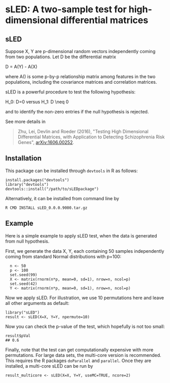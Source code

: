 # sLED: A two-sample test for high-dimensional differential matrices

## sLED
Suppose X, Y are p-dimensional random vectors independently coming from two populations.
Let D be the differential matrix

D = A(Y) - A(X)

where A() is some p-by-p relationship matrix among features in the two populations, including the covariance matrices and correlation matrices. 

sLED is a powerful procedure to test the following hypothesis:

H_0: D=0 versus H_1: D \neq 0

and to identify the non-zero entries if the null hypothesis is rejected.

See more details in
> Zhu, Lei, Devlin and Roeder (2016), "Testing High Dimensional Differential Matrices, with Application to Detecting Schizophrenia Risk Genes", [arXiv:1606.00252](https://arxiv.org/abs/1606.00252).

## Installation
This package can be installed through `devtools` in R as follows:
```{r}
install.packages("devtools")
library("devtools")
devtools::install("/path/to/sLEDpackage")
```
Alternatively, it can be installed from command line by 
```
R CMD INSTALL sLED_0.0.0.9000.tar.gz
```

## Example
Here is a simple example to apply sLED test, when the data is generated from null hypothesis.

First, we generate the data X, Y, each containing 50 samples independently coming from standard Normal distributions with p=100:
```{r}
  n <- 50
  p <- 100
  set.seed(99)
  X <- matrix(rnorm(n*p, mean=0, sd=1), nrow=n, ncol=p)
  set.seed(42)
  Y <- matrix(rnorm(n*p, mean=0, sd=1), nrow=n, ncol=p)
```

Now we apply sLED. For illustration, we use 10 permutations here and leave all other arguments as default:
```{r}
library("sLED")
result <- sLED(X=X, Y=Y, npermute=10)
```

Now you can check the p-value of the test, which hopefully is not too small:
```{r}
result$pVal
## 0.6
```

Finally, note that the test can get computationally expensive with more permutations. For large data sets, the multi-core version is recommended. This requires the R packages `doParallel` and `parallel`. Once they are installed, a multi-core sLED can be run by
```{r}
result_multicore <- sLED(X=X, Y=Y, useMC=TRUE, ncore=2)
```

